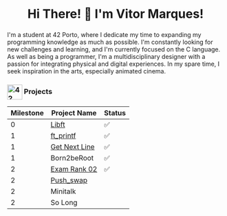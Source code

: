 <!--
**vde-maga/vde-maga** is a ✨ _special_ ✨ repository because its `README.md` (this file) appears on your GitHub profile.

Here are some ideas to get you started:

- 🔭 I’m currently working on ...
- 🌱 I’m currently learning ...
- 👯 I’m looking to collaborate on ...
- 🤔 I’m looking for help with ...
- 💬 Ask me about ...
- 📫 How to reach me: ...
- 😄 Pronouns: ...
- ⚡ Fun fact: ...
-->

<h1 align="center">Hi There! 👋 I'm Vitor Marques!</h1>

###

<p align="left">I'm a student at 42 Porto, where I dedicate my time to expanding my programming knowledge as much as possible. I'm constantly looking for new challenges and learning, and I'm currently focused on the C language. As well as being a programmer, I'm a multidisciplinary designer with a passion for integrating physical and digital experiences. In my spare time, I seek inspiration in the arts, especially animated cinema.</p>

### 

<h3 >
   <img src="https://profile.intra.42.fr/assets/42_logo-7dfc9110a5319a308863b96bda33cea995046d1731cebb735e41b16255106c12.svg" alt="42 Logo" width="35px" align="center"> Projects
</h3>

| Milestone | Project Name | Status |
| --- | --- | --- | 
| 0 | [Libft](https://github.com/vde-maga/42-libft) | ✅ |
| 1 | [ft_printf](https://github.com/vde-maga/42-printf) | ✅ |
| 1 | [Get Next Line](https://github.com/vde-maga/42-get_next_line) | ✅ |
| 1 | Born2beRoot | ✅ |
| 2 | [Exam Rank 02](https://github.com/vde-maga/42-Exam_Practice) | ✅ |
| 2 | [Push_swap](https://github.com/vde-maga/42-push_swap) | | 
| 2 | Minitalk | | 
| 2 | So Long | |


###

<!--
###

<h3 align="left">Language and Tools</h3>

###

<div align="left">
  <img src="https://cdn.simpleicons.org/vim/019733" height="40" alt="vim logo"  />
  <img width="16" />
  <img src="https://cdn.simpleicons.org/c/A8B9CC" height="40" alt="c logo"  />
  <img width="16" />
  <img src="https://cdn.simpleicons.org/html5/E34F26" height="40" alt="html5 logo"  />
  <img width="16" />
  <img src="https://cdn.simpleicons.org/css3/1572B6" height="40" alt="css3 logo"  />
  <img width="16" />
  <img src="https://cdn.simpleicons.org/gnubash/4EAA25" height="40" alt="bash logo"  />
  <img width="16" />
  <img src="https://cdn.simpleicons.org/debian/A81D33" height="40" alt="debian logo"  />
  <img width="16" />
  <img src="https://cdn.simpleicons.org/nixos/5277C3" height="40" alt="nixos logo"  />
  <img width="16" />
  <img src="https://cdn.simpleicons.org/markdown/000000" height="40" alt="markdown logo"  />
  <img width="16" />
  <img src="https://cdn.simpleicons.org/figma/F24E1E" height="40" alt="figma logo"  />
</div>

###

<h3 align="left">Stats</h3>

###


<div align="center">
<a href="https://github.com/oakoudad/badge42"><img src="https://badge.mediaplus.ma/darkgray/vde-maga" alt="vde-maga's 42 stats" /></a>
</div>

<div align="center">
  <img src="https://github-readme-stats.vercel.app/api?username=vde-maga&hide_title=false&hide_rank=false&show_icons=true&include_all_commits=true&count_private=true&disable_animations=false&theme=dracula&locale=en&hide_border=false&order=1" height="150" alt="stats graph"  />
  <img src="https://github-readme-stats.vercel.app/api/top-langs?username=vde-maga&locale=en&hide_title=false&layout=compact&card_width=320&langs_count=5&theme=dracula&hide_border=false&order=2" height="150" alt="languages graph"  />
  <img src="https://streak-stats.demolab.com?user=vde-maga&locale=en&mode=daily&theme=dracula&hide_border=false&border_radius=5&order=3" height="150" alt="streak graph"  />
</div>

###
-->
